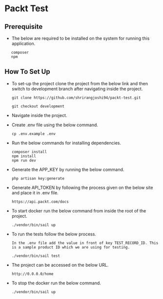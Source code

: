 # Packt Test

## Prerequisite

- The below are required to be installed on the system for running this application.

 ```
    composer
    npm
   ```

## How To Set Up

- To set-up the project clone the project from the below link and then switch to development branch after navigating
  inside the project.

  ```
  git clone https://github.com/shrirangjoshi94/packt-test.git
  
  git checkout development
  ```

- Navigate inside the project.


- Create .env file using the below command.

  ```
  cp .env.example .env
  ```

- Run the below commands for installing dependencies.

  ```
  composer install
  npm install
  npm run dev
  ```

- Generate the APP_KEY by running the below command.

  ```
  php artisan key:generate
  ```

- Generate API_TOKEN by following the process given on the below site and place it in .env file.

  ```
  https://api.packt.com/docs
  ```

- To start docker run the below command from inside the root of the project.

  ```
  ./vendor/bin/sail up
  ```

- To run the tests follow the below process.

  ```
  In the .env file add the value in front of key TEST_RECORD_ID. This is a sample product ID which we are using for testing.
  
  ./vendor/bin/sail test
  ```
  
- The project can be accessed on the below URL.

  ```
  http://0.0.0.0/home
  ```

- To stop the docker run the below command.

  ```
  ./vendor/bin/sail up
  ```
